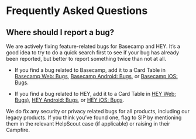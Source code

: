 # Frequently Asked Questions

## Where should I report a bug?

We are actively fixing feature-related bugs for Basecamp and HEY. It’s a good idea to try to do a quick search first to see if your bug has already been reported, but better to report something twice than not at all.

* If you find a bug related to Basecamp, add it to a Card Table in [Basecamp Web: Bugs](https://3.basecamp.com/2914079/buckets/27616576/card_tables/5283140222), [Basecamp Android: Bugs](https://3.basecamp.com/2914079/buckets/22423009/card_tables/5474038695), or [Basecamp iOS: Bugs](https://3.basecamp.com/2914079/buckets/22423009/card_tables/5474039085).

* If you find a bug related to HEY, add it to a Card Table in [HEY Web: Bugs)](https://3.basecamp.com/2914079/buckets/27616606/card_tables/5283362086), [HEY Android: Bugs](https://3.basecamp.com/2914079/buckets/22423010/card_tables/5211886028), or [HEY iOS: Bugs](https://3.basecamp.com/2914079/buckets/22423010/card_tables/5474046818).

We do fix any security or privacy related bugs for all products, including our legacy products. If you think you’ve found one, flag to SIP by mentioning them in the relevant HelpScout case (if applicable) or raising in their Campfire.
